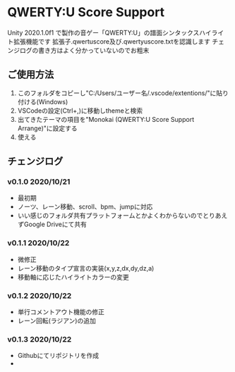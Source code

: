 # QWERTY:U Score Support

Unity 2020.1.0f1 で製作の音ゲー「QWERTY:U」の譜面シンタックスハイライト拡張機能です
拡張子.qwertuscore及び.qwertyuscore.txtを認識します
チェンジログの書き方はよく分かっていないのでお粗末

## ご使用方法

1. このフォルダをコピーし"C:/Users/ユーザー名/.vscode/extentions/"に貼り付ける(Windows)
2. VSCodeの設定(Ctrl+,)に移動しthemeと検索
3. 出てきたテーマの項目を"Monokai (QWERTY:U Score Support Arrange)"に設定する
4. 使える

## チェンジログ

### v0.1.0 2020/10/21

- 最初期
- ノーツ、レーン移動、scroll、bpm、jumpに対応
- いい感じのフォルダ共有プラットフォームとかよくわからないのでとりあえずGoogle Driveにて共有

### v0.1.1 2020/10/22

- 微修正
- レーン移動のタイプ宣言の実装(x,y,z,dx,dy,dz,a)
- 移動軸に応じたハイライトカラーの変更

### v0.1.2 2020/10/22

- 単行コメントアウト機能の修正
- レーン回転(ラジアン)の追加

### v0.1.3 2020/10/22

- Githubにてリポジトリを作成
- 